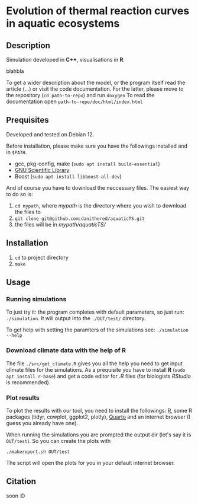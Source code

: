 # Evolution of thermal reaction curves in aquatic ecosystems

## Description

Simulation developed in **C++**, visualisations in **R**.

blahbla

To get a wider description about the model, or the program itself read the article (...) or visit the code documentation. For the latter, please move to the repository (`cd path-to-repo`) and run `doxygen`
To read the documentation open `path-to-repo/doc/html/index.html`

## Prequisites

Developed and tested on Debian 12.

Before installation, please make sure you have the followings installed and in `$PATH`.

- gcc, pkg-config, make (`sudo apt install build-essential`)
- [GNU Scientific Library](https://www.gnu.org/software/gsl/)
- Boost (`sudo apt install libboost-all-dev`)

And of course you have to download the neccessary files. The easiest way to do so is:

1. `cd mypath`, where *mypath* is the directory where you wish to download the files to
2. `git clone git@github.com:danithered/aquaticTS.git`
3. the files will be in *mypath/aquaticTS/*

## Installation

1. `cd` to project directory
2. `make`

## Usage

### Running simulations

To just try it: the program completes with default parameters, so just run: `./simulation`. It will output into the `./OUT/test/` directory.

To get help with setting the paramters of the simulations see: `./simulation --help`

### Download climate data with the help of **R**

The file `./src/get_climate.R` gives you all the help you need to get input climate files for the simulations. As a prequisite you have to install **R** (`sudo apt install r-base`) and get a code editor for *.R* files (for biologists *RStudio* is recommended).

### Plot results

To plot the results with our tool, you need to install the followings: [R](https://cran.r-project.org/), some R packages (tidyr, cowplot, ggplot2, plotly), [Quarto](https://quarto.org/docs/get-started/) and an internet browser (I guess you already have one).

When running the simulations you are prompted the output dir (let's say it is `OUT/test`). So you can create the plots with

`./makereport.sh OUT/test`

The script will open the plots for you in your default internet browser.

## Citation

soon :D
